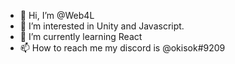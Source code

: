 - 👋 Hi, I’m @Web4L
- 👀 I’m interested in Unity and Javascript.
- 🌱 I’m currently learning React
- 📫 How to reach me my discord is @okisok#9209

<!---
Web4L/Web4L is a ✨ special ✨ repository because its `README.md` (this file) appears on your GitHub profile.
You can click the Preview link to take a look at your changes.
--->
